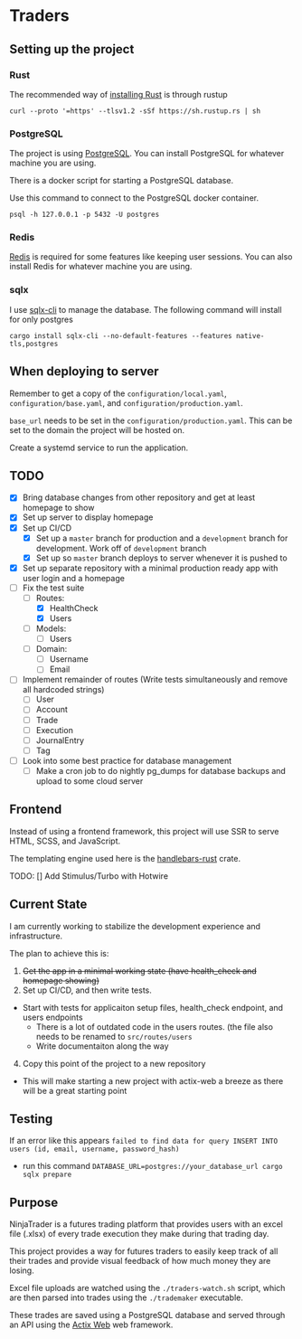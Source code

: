 # Traders

## Setting up the project

### Rust

The recommended way of [installing Rust](https://www.rust-lang.org/tools/install) is through rustup

`curl --proto '=https' --tlsv1.2 -sSf https://sh.rustup.rs | sh`

### PostgreSQL

The project is using [PostgreSQL](https://www.postgresql.org/). You can install PostgreSQL for whatever machine you are using.

There is a docker script for starting a PostgreSQL database.

Use this command to connect to the PostgreSQL docker container.

`psql -h 127.0.0.1 -p 5432 -U postgres`

### Redis

[Redis](https://github.com/redis/redis) is required for some features like keeping user sessions.
You can also install Redis for whatever machine you are using.

### sqlx

I use [sqlx-cli](https://github.com/launchbadge/sqlx/tree/main/sqlx-cli) to manage the database. The following command will install for only postgres

`cargo install sqlx-cli --no-default-features --features native-tls,postgres`

## When deploying to server

Remember to get a copy of the `configuration/local.yaml`, `configuration/base.yaml`, and `configuration/production.yaml`.

`base_url` needs to be set in the `configuration/production.yaml`. This can be set to the domain the project
will be hosted on.

Create a systemd service to run the application.

## TODO
- [x] Bring database changes from other repository and get at least homepage to show
- [x] Set up server to display homepage
- [x] Set up CI/CD
  - [x] Set up a `master` branch for production and a `development` branch for development. Work off of `development` branch
  - [x] Set up so `master` branch deploys to server whenever it is pushed to
- [x] Set up separate repository with a minimal production ready app with user login and a homepage
- [ ] Fix the test suite
  - [ ] Routes:
    - [x] HealthCheck
    - [x] Users
  - [ ] Models:
    - [ ] Users
  - [ ] Domain:
    - [ ] Username
    - [ ] Email
- [ ] Implement remainder of routes (Write tests simultaneously and remove all hardcoded strings)
  - [ ] User
  - [ ] Account
  - [ ] Trade
  - [ ] Execution
  - [ ] JournalEntry
  - [ ] Tag
- [ ] Look into some best practice for database management
  - [ ] Make a cron job to do nightly pg_dumps for database backups and upload to some cloud server

## Frontend

Instead of using a frontend framework, this project will use SSR to serve HTML, SCSS, and JavaScript.

The templating engine used here is the [handlebars-rust](https://github.com/sunng87/handlebars-rust) crate.

TODO:
  [] Add Stimulus/Turbo with Hotwire

## Current State

I am currently working to stabilize the development experience and infrastructure.

The plan to achieve this is:
1. ~~Get the app in a minimal working state (have health_check and homepage showing)~~
2. Set up CI/CD, and then write tests.
  - Start with tests for applicaiton setup files, health_check endpoint, and users endpoints
    - There is a lot of outdated code in the users routes. (the file also needs to be renamed to `src/routes/users`
    - Write documentaiton along the way
4. Copy this point of the project to a new repository
  - This will make starting a new project with actix-web a breeze as there will be a great starting point

## Testing

If an error like this appears `failed to find data for query INSERT INTO users (id, email, username, password_hash)`
 - run this command `DATABASE_URL=postgres://your_database_url cargo sqlx prepare`

## Purpose

NinjaTrader is a futures trading platform that provides users with an excel file (.xlsx) of every trade execution they make during that trading day.

This project provides a way for futures traders to easily keep track of all their trades and provide visual feedback of how much money they are losing.

Excel file uploads are watched using the `./traders-watch.sh` script, which are then parsed into trades using the `./trademaker` executable.

These trades are saved using a PostgreSQL database and served through an API using the [Actix Web](https://github.com/actix/actix-web "Actix Web") web framework.


